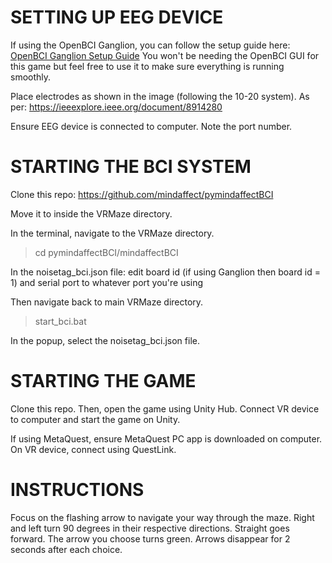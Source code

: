 # SETTING UP EEG DEVICE

If using the OpenBCI Ganglion, you can follow the setup guide here: [OpenBCI Ganglion Setup Guide](https://docs.openbci.com/GettingStarted/Boards/GanglionGS/)
You won't be needing the OpenBCI GUI for this game but feel free to use it to make sure everything is running smoothly. 

Place electrodes as shown in the image (following the 10-20 system). As per: https://ieeexplore.ieee.org/document/8914280

Ensure EEG device is connected to computer. Note the port number.


# STARTING THE BCI SYSTEM

Clone this repo: https://github.com/mindaffect/pymindaffectBCI

Move it to inside the VRMaze directory. 

In the terminal, navigate to the VRMaze directory. 

> cd pymindaffectBCI/mindaffectBCI

In the noisetag_bci.json file: edit board id (if using Ganglion then board id = 1) and serial port to whatever port you're using

Then navigate back to main VRMaze directory. 

> start_bci.bat

In the popup, select the noisetag_bci.json file.


# STARTING THE GAME

Clone this repo. Then, open the game using Unity Hub. Connect VR device to computer and start the game on Unity. 

If using MetaQuest, ensure MetaQuest PC app is downloaded on computer. On VR device, connect using QuestLink. 


# INSTRUCTIONS

Focus on the flashing arrow to navigate your way through the maze. Right and left turn 90 degrees in their respective directions. Straight goes forward. The arrow you choose turns green. Arrows disappear for 2 seconds after each choice.

